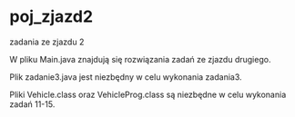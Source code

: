 # poj_zjazd2
zadania ze zjazdu 2

W pliku Main.java znajdują się rozwiązania zadań ze zjazdu drugiego.

Plik zadanie3.java jest niezbędny w celu wykonania zadania3.

Pliki Vehicle.class oraz VehicleProg.class są niezbędne w celu wykonania zadań 11-15.
